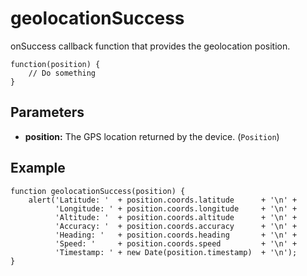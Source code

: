 geolocationSuccess
==================

onSuccess callback function that provides the geolocation position.

    function(position) {
        // Do something
    }

Parameters
----------

- __position:__ The GPS location returned by the device. (`Position`)

Example
-------

    function geolocationSuccess(position) {
        alert('Latitude: '  + position.coords.latitude      + '\n' +
              'Longitude: ' + position.coords.longitude     + '\n' +
              'Altitude: '  + position.coords.altitude      + '\n' +
              'Accuracy: '  + position.coords.accuracy      + '\n' +
              'Heading: '   + position.coords.heading       + '\n' +
              'Speed: '     + position.coords.speed         + '\n' +
              'Timestamp: ' + new Date(position.timestamp)  + '\n');
    }